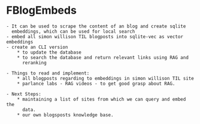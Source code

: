 # FBlogEmbeds
	- It can be used to scrape the content of an blog and create sqlite
	  embeddings, which can be used for local search 
	- embed all simon willison TIL blogposts into sqlite-vec as vector embeddings
	- create an CLI version 
		* to update the database
		* to search the database and return relevant links using RAG and
		  reranking
	
	- Things to read and implement: 
		* all blogposts regarding to embeddings in simon willison TIL site
		* parlance labs - RAG videos - to get good grasp about RAG. 
	
	- Next Steps: 
		* maintaining a list of sites from which we can query and embed the
		  data. 
		* our own blogsposts knowledge base. 

